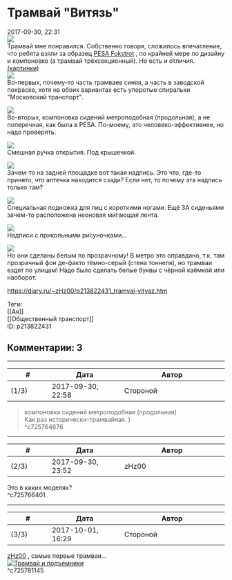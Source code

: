 Трамвай "Витязь"
================

  
2017-09-30, 22:31  
   [![](pics/H0hjxR2l.jpg)](https://i.imgur.com/H0hjxR2.jpg)     
 Трамвай мне понравился. Собственно говоря, сложилось впечатление, что ребята взяли за образец  [PESA Fokstrot](Космический%20корабль)  , по крайней мере по дизайну и компоновке (а трамвай трёхсекционный). Но есть и отличия.   
  [(картинки)](https://zHz00.diary.ru/p213822431.htm?index=1#linkmore213822431m1)       
  [![](pics/BpFExhGl.jpg)](https://i.imgur.com/BpFExhG.jpg)    
 Во-первых, почему-то часть трамваев синяя, а часть в заводской покраске, хотя на обоих вариантах есть упоротые спиральки "Московский транспорт".   
   
  [![](pics/i5YQ0uJl.jpg)](https://i.imgur.com/i5YQ0uJ.jpg)    
 Во-вторых, компоновка сидений метроподобная (продольная), а не поперечная, как была в PESA. По-моему, это человеко-эффективнее, но надо проверять.   
   
  [![](pics/zAxGrIll.jpg)](https://i.imgur.com/zAxGrIl.jpg)    
 Смешная ручка открытия. Под крышечкой.   
   
  [![](pics/7kMXh4nl.jpg)](https://i.imgur.com/7kMXh4n.jpg)    
 Зачем-то на задней площадке вот такая надпись. Это что, где-то принято, что аптечка находится сзади? Если нет, то почему эта надпись только там?   
   
  [![](pics/WcfE8w0l.jpg)](https://i.imgur.com/WcfE8w0.jpg)    
 Специальная подножка для лиц с короткими ногами. Ещё ЗА сиденьями зачем-то расположена неоновая мигающая лента.   
   
  [![](pics/9O1axj8l.jpg)](https://i.imgur.com/9O1axj8.jpg)    
 Надписи с прикольными рисуночками...   
   
  [![](pics/BsSAM4El.jpg)](https://i.imgur.com/BsSAM4E.jpg)    
 Но они сделаны белым по прозрачному! В метро это оправдано, т.к. там прозрачный фон де-факто тёмно-серый (стена тоннеля), но трамваи ездят по улицам! Надо было сделать белые буквы с чёрной каёмкой или наоборот.   
    
   
     
  
<https://diary.ru/~zHz00/p213822431_tramvaj-vityaz.htm>  
  
Теги:  
[[Ая]]  
[[Общественный транспорт]]  
ID: p213822431  


Комментарии: 3
--------------

  


---



|         #         |              Дата              |                     Автор                     |           ID           |
| --- | --- | --- | --- |
| (1/3) | 2017-09-30, 22:58 | Стороной | c725764676 |

  
 > компоновка сидений метроподобная (продольная)   
 Как раз исторически-трамвайная. )   
 ^c725764676

---



|         #         |              Дата              |                     Автор                     |           ID           |
| --- | --- | --- | --- |
| (2/3) | 2017-09-30, 23:52 | zHz00 | c725766401 |

  
 Это в каких моделях?   
 ^c725766401

---



|         #         |              Дата              |                     Автор                     |           ID           |
| --- | --- | --- | --- |
| (3/3) | 2017-10-01, 16:29 | Стороной | c725781145 |

  
  [zHz00](https://zHz00.diary.ru "Untitled")  , самые первые трамваи...   
  [![Трамвай и подъемники](pics/0_5bc86_e6712fff_XL.jpg "Трамвай и подъемники")](https://fotki.yandex.ru/next/users/serokoy/album/159250/view/375942?page=1)    
 ^c725781145